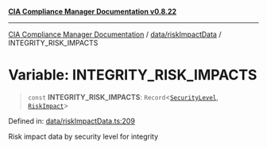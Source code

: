 [**CIA Compliance Manager Documentation v0.8.22**](../../../README.md)

***

[CIA Compliance Manager Documentation](../../../modules.md) / [data/riskImpactData](../README.md) / INTEGRITY\_RISK\_IMPACTS

# Variable: INTEGRITY\_RISK\_IMPACTS

> `const` **INTEGRITY\_RISK\_IMPACTS**: `Record`\<[`SecurityLevel`](../../../types/cia/type-aliases/SecurityLevel.md), [`RiskImpact`](../interfaces/RiskImpact.md)\>

Defined in: [data/riskImpactData.ts:209](https://github.com/Hack23/cia-compliance-manager/blob/5eebba14bef5523072dd8c486c1cd0c7c18766fc/src/data/riskImpactData.ts#L209)

Risk impact data by security level for integrity
